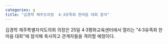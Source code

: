 ```yaml
---
categories: g
title: "김경학 제주도의장  4·3유족회 한마음 대회 참석"
---
```

김경학 제주특별자치도의회 의장은 25일 4·3평화교육센터에서 열리는 "4·3유족회 한마음 대회"에 참석해 축사하고 관계자들을 격려할 예정이다.
